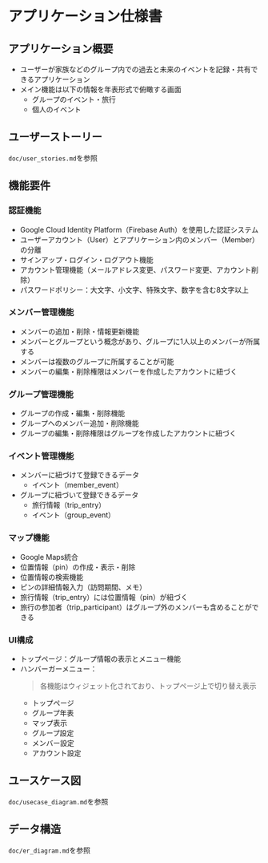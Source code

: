 # アプリケーション仕様書

## アプリケーション概要
- ユーザーが家族などのグループ内での過去と未来のイベントを記録・共有できるアプリケーション
- メイン機能は以下の情報を年表形式で俯瞰する画面
    - グループのイベント・旅行
    - 個人のイベント

## ユーザーストーリー
`doc/user_stories.md`を参照

## 機能要件

### 認証機能
- Google Cloud Identity Platform（Firebase Auth）を使用した認証システム
- ユーザーアカウント（User）とアプリケーション内のメンバー（Member）の分離
- サインアップ・ログイン・ログアウト機能
- アカウント管理機能（メールアドレス変更、パスワード変更、アカウント削除）
- パスワードポリシー：大文字、小文字、特殊文字、数字を含む8文字以上

### メンバー管理機能
- メンバーの追加・削除・情報更新機能
- メンバーとグループという概念があり、グループに1人以上のメンバーが所属する
- メンバーは複数のグループに所属することが可能
- メンバーの編集・削除権限はメンバーを作成したアカウントに紐づく

### グループ管理機能
- グループの作成・編集・削除機能
- グループへのメンバー追加・削除機能
- グループの編集・削除権限はグループを作成したアカウントに紐づく

### イベント管理機能
- メンバーに紐づけて登録できるデータ
    - イベント（member_event）
- グループに紐づいて登録できるデータ
    - 旅行情報（trip_entry）
    - イベント（group_event）

### マップ機能
- Google Maps統合
- 位置情報（pin）の作成・表示・削除
- 位置情報の検索機能
- ピンの詳細情報入力（訪問期間、メモ）
- 旅行情報（trip_entry）には位置情報（pin）が紐づく
- 旅行の参加者（trip_participant）はグループ外のメンバーも含めることができる

### UI構成
- トップページ：グループ情報の表示とメニュー機能
- ハンバーガーメニュー：
    > 各機能はウィジェット化されており、トップページ上で切り替え表示
    - トップページ
    - グループ年表
    - マップ表示
    - グループ設定
    - メンバー設定
    - アカウント設定

## ユースケース図
`doc/usecase_diagram.md`を参照

## データ構造
`doc/er_diagram.md`を参照
